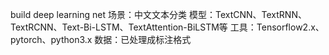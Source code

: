 build deep learning net
场景：中文文本分类
模型：TextCNN、TextRNN、TextRCNN、Text-Bi-LSTM、TextAttention-BiLSTM等
工具：Tensorflow2.x、pytorch、python3.x
数据：已处理成标注格式
